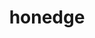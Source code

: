---
id: 679
title: honedge
types: [steel,ghost]
image: https://raw.githubusercontent.com/PokeAPI/sprites/master/sprites/pokemon/679.png
---